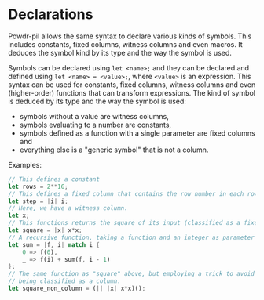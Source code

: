 # Declarations

Powdr-pil allows the same syntax to declare various kinds of symbols. This includes
constants, fixed columns, witness columns and even macros. It deduces the symbol kind
by its type and the way the symbol is used.

Symbols can be declared using ``let <name>;`` and they can be declared and defined
using ``let <name> = <value>;``, where ``<value>`` is an expression.
This syntax can be used for constants, fixed columns, witness columns and even (higher-order)
functions that can transform expressions. The kind of symbol is deduced by its type and the
way the symbol is used:

- symbols without a value are witness columns,
- symbols evaluating to a number are constants,
- symbols defined as a function with a single parameter are fixed columns and
- everything else is a "generic symbol" that is not a column.

Examples:

```rust
// This defines a constant
let rows = 2**16;
// This defines a fixed column that contains the row number in each row.
let step = |i| i;
// Here, we have a witness column.
let x;
// This functions returns the square of its input (classified as a fixed column).
let square = |x| x*x;
// A recursive function, taking a function and an integer as parameter
let sum = |f, i| match i {
    0 => f(0),
    _ => f(i) + sum(f, i - 1)
};
// The same function as "square" above, but employing a trick to avoid it
// being classified as a column.
let square_non_column = (|| |x| x*x)();
```